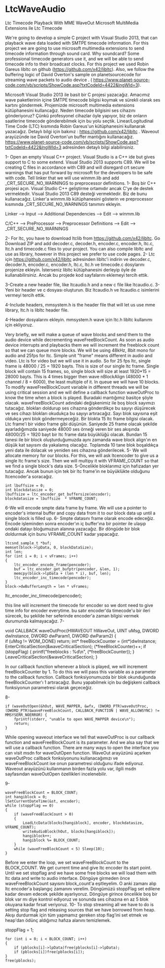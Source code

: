 # LtcWaveAudio
Ltc Timecode Playback With MME WaveOut
Microsoft MultiMedia Extensions ile Ltc Timecode 

We're going to develop a simple C project with Visual Studio 2013, that can playback wave data loaded with SMTPE timecode information. For this project we are going to use microsoft multimedia extensions to send timecode information through sound card. Why soundcard? Some professional timecode generators use it, and we will be able to send timecode info to their broadcast clocks. For this project we used Robin Gareus libltc on github (https://github.com/x42/libltc). Also, we follow the buffering logic of David Overton's sample on planetsourcecode for streaming wave packets to audio device . ( https://www.planet-source-code.com/vb/scripts/ShowCode.asp?txtCodeId=4422&lngWId=3). 

Microsoft Visual Studio 2013 ile basit bir C projesi yazacağız. Amacımız wave paketlerinin içine SMTPE timecode bilgisi koymak ve sürekli olarak ses kartını göndermek. Projemizde  microsoft multimedia extensions kütüphanesini kullancağız. Neden timecode bilgisini ses cihazını gönderiyoruz? Çünkü profesyonel cihazlar öyle yapıyor, biz de onların saatlerine timecode gönderebilmek için bu yolu seçtik. Linear/Logitudinal Time Code (LTC) kısmında Robin Gareus'un kütüphanesini kullanarak yazacağız. Detaylı bilgi için bakınız : https://github.com/x42/libltc . Waveout arayüzünde ise David Overton'un buffer mantığını kullanacağız. https://www.planet-source-code.com/vb/scripts/ShowCode.asp?txtCodeId=4422&lngWId=3 adresinden detaylı bilgi alabilirsiniz. 

1- Open an empty Visual C++ project. Visual Studio is a C++ ide but gives support to C to some extend. Visual Studio 2013 supports C89. We will be creating C files in accordance with C89 and will disregard crt secure warnings that has put forward by microsoft for the developers to be safe with code. Tell linker that we will use winmm.lib and add _CRT_SECURE_NO_WARNINGS to preprocessor definitions. 
1- Boş bir C++ projesi açın. Visual Studio C++ geliştirme ortamıdır ancak C'ye de destek vermektedir. Visual Studio 2013 C89 desteği vermektedir. Biz de bunu kullanacağız. Linker'a winmm.lib kütüphanesini gösterin ve preprocessor kısmında  _CRT_SECURE_NO_WARNINGS tanımını ekleyin.
 
Linker --> Input --> Additional Dependencies --> Edit --> winmm.lib
 
C/C++  --> PreProcessor --> Preprocessor Definitions --> Edit --> _CRT_SECURE_NO_WARNINGS

2- For ltc, you have to download ltclib from https://github.com/x42/libltc. Go Download ZIP  and add decoder.c,  decoder.h,  encoder.c,  encoder.h, ltc.c, ltc.h and timecode.c files to your project. You can also compile libltc and use as library, however in this project we prefer to use code pages.
2- Ltc için https://github.com/x42/libltc adresinden libltc'i indirin ve decoder.c,  decoder.h,  encoder.c,  encoder.h, ltc.c, ltc.h ve timecode.c dosylarını projenize ekleyin. İsterseniz libltc kütüphanesini derleyip öyle de kullanabilirsiniz. Ancak bu projede kod sayfalarını eklemeyi tercih ettik. 

3-Create a new header file, like ltcaudio.h and a new c file like ltcaudio.c. 
3-Yeni bir header ve c dosyası oluşturun. Biz ltcaudio.h ve ltcaudio.c isimlerini vermeyi tercih ettik. 
 
4-Include headers, mmsystem.h is the header file that will let us use mme library, ltc.h is libltc header file.

4-Header dosyalarını ekleyin. mmsystem.h wave için ltc.h libltc kullanımı için ekliyoruz.


Very briefly, we will make a queue of wave blocks and send them to the audio device while decrementing waveFreeBlockCount. As soon as audio device interrupts and playbacks them we will increment the freeblock count so that we can queue more blocks. We will be using 48kHz, 8bit mono for audio and 25fps for ltc. Simple unit "frame" means different in audio and video. Ltc is for video but we will use it in audio. So for 25 fps ltc, single frame is 48000 / 25 = 1920 bayts. This is size of our single ltc frame. Single block will contain 15 frames, so, single block will size at least 1920*15 = 28000 bayts. This is 4 times bigger then wave nBlockAlign (48000 * 1 channel / 8 = 6000),  the least multiple of it. In queue we will have 10 blocks. To modify waveFreeBlockCount variable in different threads we will be using critical session and we will define a callback function waveOutProc  to know the time when a block is played. 
Buradaki mantığımız basitçe şöyle olacak. waveFreeBlockCount adındaki değişkenimiz ile boş block sayımızı tutacağız. blokları doldurup ses cihazına gönderdikçe bu sayıyı düşürecek ve ses cihazı blokları okudukça bu sayıyı artıracağız. Sayı blok sayısına eşit oldukça yeni blok göndermeyeceğiz. Bir blokta 15 ltc frame bilgisi olacak. Ltc frame'i bir video frame gibi düşünün. Saniyede 25 frame olacak şekilde ayarladığımızda saniyede 48000 ses örneği veren bir ses akışında 48000/25 = 1920 bayt bir ltc frame data büyüklüğü olacak. Bundan 15 tanesi ile bir block oluşturduğumuzda aynı zamanda wave block align'ın en düşük kat sayısını da yakalamış olacağız. Toplamda 10 tane blok boşaldıkça yeni data ile dolacak ve yeniden ses cihazına gönderilecek.
5- We will allocate memory for our blocks. For this, we will ask ltcencoder to give us a single ltc frame's size. Then we will multipy it with VFRAME_COUNT so that we find a single block's data size.
5-Öncelikle bloklarımız için hafızadan yer tutacağız. Ancak bunun için tek bir ltc frame'in ne büyüklükte olduğunu ltcencoder'a soracağız. 

	int lbuffsize = 0;
	int blockdatasize = 0;
	lbuffsize = ltc_encoder_get_buffersize(encoder);
	blockdatasize = lbuffsize  * VFRAME_COUNT;

6-We will encode smpte data frame by frame. We will use a pointer to encoder's internal buffer and copy data from it to our block data up until a single block is filled up.
6- Smpte datasını frame olarak encode edeceğiz. Encode işleminden sonra encoder'ın iç buffer'ına bir pointer ile ulaşıp ondaki datayı bloğumuzun alanına yazacağız. Bir döngüde bir blok doldurmak için bunu VFRAME_COUNT kadar yapacağız. 

	ltcsnd_sample_t *buf;
	memset(block->lpData, 0, blockDataSize);
	int len;
	for (int i = 0; i < vFrames; i++)
	{
		ltc_encoder_encode_frame(pencoder);
		buf = ltc_encoder_get_bufptr(pencoder, &len, 1);		
		memcpy(block->lpData + (len * i), buf, len);
		ltc_encoder_inc_timecode(pencoder);
	}
	block->dwBufferLength = len * vFrames;

	
ltc_encoder_inc_timecode(pencoder); 

this line will increment the timecode for encoder so we dont need to give time info for encoder everytime. 
bu satır encoder'da timecode'u bir ileri sürecek, bu şekilde her seferinde encoder'a zaman bilgisi vermek durumunda kalmayacağız.
7- 

void CALLBACK waveOutProc(HWAVEOUT hWaveOut, UINT uMsg, DWORD dwInstance, DWORD dwParam1, DWORD dwParam2)
{	
	if (uMsg != WOM_DONE) return;
	int* freeBlockCounter = (int*)dwInstance;
	EnterCriticalSection(&waveCriticalSection);
	(*freeBlockCounter)++;
	if (stoppFlag)
	{
		printf("freeblocks : %d\n", (*freeBlockCounter));
	}
	LeaveCriticalSection(&waveCriticalSection);
}

In our callback function whenever a block is played, we will increment freeBlockCounter by 1. To do this we will pass this variable as a parameter to the callback function.
Callback fonksiyonumuzda bir blok okunduğunda freeBlockCounter'ı 1 artıracağız. Bunu yapabilmek için bu değişkeni callback fonksiyonun parametresi olarak geçeceğiz.

8-

	if (waveOutOpen(&hOut, WAVE_MAPPER, &wfx, (DWORD_PTR)waveOutProc, (DWORD_PTR)&waveFreeBlockCount, CALLBACK_FUNCTION | WAVE_ALLOWSYNC) != MMSYSERR_NOERROR) {
		fprintf(stderr, "unable to open WAVE_MAPPER device\n");
		return;
	}
	
While opening waveout interface we tell that waveOutProc is our callback function and waveFreeBlockCount is its parameter. And we alsa say that we will use a callback function. There are many ways to open the interface you can visit msdn for waveOutOpen function. 
WaveOut arayüzünü açarken waveOutProc callback fonksiyonunu kullanacağımızı ve waveFreeBlockCount ise onun parametresi olduğunu ifade ediyoruz. Waveout arayüzünü kullanmanın birden fazla yolu var, ilgili msdn sayfasından waveOutOpen özellikleri incelenebilir.

9-

	waveFreeBlockCount = BLOCK_COUNT;
	int hangiblock = 0;
	lSetCurrentDateTime(&st, encoder);
	while (stoppFlag == 0)
	{
		if (waveFreeBlockCount > 0)
		{
			LoadLtcData(blocks[hangiblock], encoder, blockdatasize, VFRAME_COUNT);
			writeAudioBlock(hOut, blocks[hangiblock]);
			hangiblock++;
			hangiblock %= BLOCK_COUNT;
		}
		while (waveFreeBlockCount < 5) Sleep(10);
	}
	
Before we enter the loop, we set waveFreeBlockCount to the BLOCK_COUNT. We get current time and give ltc encoder its start point. Until we set stopflag and we have some free blocks we will load them with ltc data and write to audio interface.
Döngüye girmeden önce waveFreeBlockCount sayısını block_count'a eşitleyelim. O anki zamanı alıp ltc encoder'a başlangıç zamanını verelim. Döngümüzü stoppFlag set edilene kadar devam edecek şekilde ayarlıyoruz. Döngüye girince öncelikle boş bir blok var mı diye kontrol ediyoruz ve sonunda ses cihazına en az 5 blok okuyana kadar fırsat veriyoruz.
10- To stop streaming all we have to do is setting stop flag and releasing sources that we have borrowed from heap.
Akışı durdurmak için tüm yapmamız gereken stop flag'ini set etmek ve heap'dan ödünç aldığımız hafıza alanını temizlemek.


stoppFlag = 1;

	for (int i = 0; i < BLOCK_COUNT; i++)
	{
		if (pblocks[i]->lpData)free(pblocks[i]->lpData);
		if (pblocks[i])free(pblocks[i]);		
	}
	free(pblocks);


